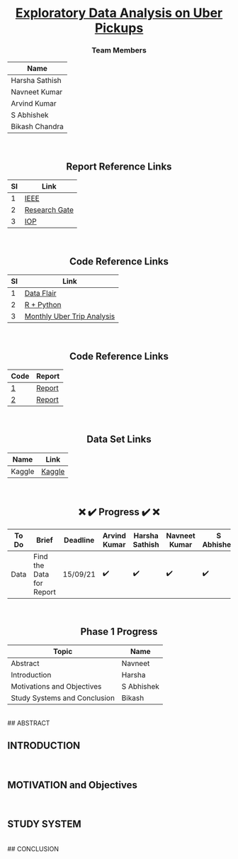 <div align = "center">

# [Exploratory Data Analysis on Uber Pickups](#)

### Team Members

| Name           |
|----------------|
| Harsha Sathish   |
| Navneet Kumar    |
| Arvind Kumar    | 
| S Abhishek   |
| Bikash Chandra |
  
  
<br/>
  
## Report Reference Links

| SI          | Link |
|----------------|---------------|
| 1 | [IEEE](https://ieeexplore.ieee.org/document/9368922) |
| 2 | [Research Gate](https://www.researchgate.net/publication/349142254_DATA_EXPLORATORY_ON_TAXI_DATA_IN_NEW_YORK_CITY) |
| 3 | [IOP](https://iopscience.iop.org/article/10.1088/1757-899X/1119/1/012013/pdf) |
  
<br/>
    
## Code Reference Links

| SI          | Link |
|----------------|---------------|
| 1 | [Data Flair](https://data-flair.training/blogs/r-data-science-project-uber-data-analysis/) |
| 2 | [R + Python](https://github.com/MachineLearningWithHuman/Projects/tree/master/Project%20UBER) |
| 3 | [Monthly Uber Trip Analysis](https://www.youtube.com/watch?v=tdhGqnBD2PU) |
  
  
  <br/>
    
## Code Reference Links

|      Code      | Report |
|----------------|---------------|
| [1](https://github.com/geoninja/Uber-Data-Analysis/blob/master/NYC_Uber_Rides.ipynb) | [Report](https://aboutdatascience.wordpress.com/2017/04/04/comprehensive-analysis-of-uber-dataset/) |
| [2](https://github.com/hafsa636/Uber-Data-Analysis-/blob/master/Uber_Data_Analysis.ipynb) | [Report](https://medium.com/@hafsabatul.cse/uber-data-analysis-fee3eded7c56) |
  
  <br/>
  
## Data Set Links

| Name           | Link |
|----------------|---------------|
|  Kaggle   | [Kaggle](https://www.kaggle.com/fivethirtyeight/uber-pickups-in-new-york-city/) |
  
<br/>
  
## :x: :heavy_check_mark: Progress :heavy_check_mark: :x: 

| To Do           | Brief | Deadline | Arvind Kumar | Harsha Sathish | Navneet Kumar  | S Abhishek | Bikash Chandra
|----------------|---------------|---------------|----------------|---------------|---------------|---------------|---------------
| Data | Find the Data for Report | 15/09/21 |:heavy_check_mark:  |:heavy_check_mark:  |:heavy_check_mark:  |:heavy_check_mark:   |:heavy_check_mark:   | 6 |

<br/>
  
## Phase 1 Progress

| Topic           | Name |
|----------------|---------------|
| Abstract | Navneet |
| Introduction | Harsha |
| Motivations and Objectives  |  S Abhishek |
| Study Systems and Conclusion | Bikash |

</div>

<br/>
## ABSTRACT

<br/>

## INTRODUCTION


<br/>

## MOTIVATION and Objectives

<br/>

## STUDY SYSTEM

<br/>
## CONCLUSION

<br/>




